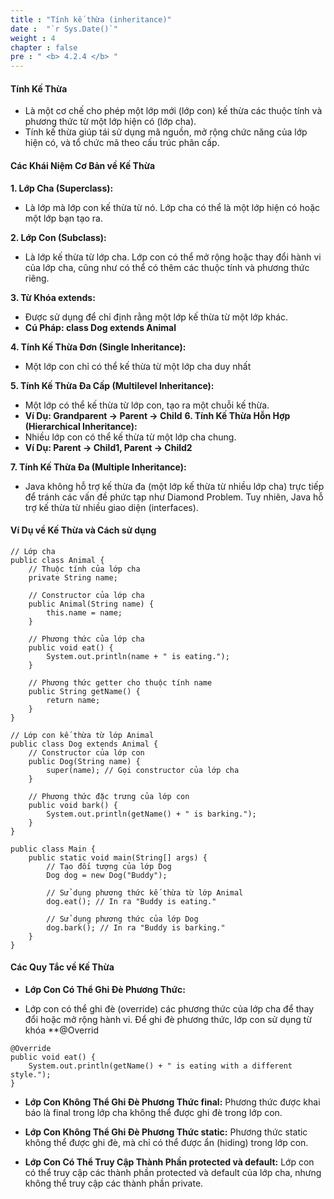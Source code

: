 ```yaml
---
title : "Tính kế thừa (inheritance)"
date :  "`r Sys.Date()`"
weight : 4 
chapter : false
pre : " <b> 4.2.4 </b> "
---
```


#### Tính Kế Thừa

- Là một cơ chế cho phép một lớp mới (lớp con) kế thừa các thuộc tính và phương thức từ một lớp hiện có (lớp cha). 
- Tính kế thừa giúp tái sử dụng mã nguồn, mở rộng chức năng của lớp hiện có, và tổ chức mã theo cấu trúc phân cấp.

#### Các Khái Niệm Cơ Bản về Kế Thừa
**1. Lớp Cha (Superclass):**
- Là lớp mà lớp con kế thừa từ nó. Lớp cha có thể là một lớp hiện có hoặc một lớp bạn tạo ra.

**2. Lớp Con (Subclass):**
- Là lớp kế thừa từ lớp cha. Lớp con có thể mở rộng hoặc thay đổi hành vi của lớp cha, cũng như có thể có thêm các thuộc tính và phương thức riêng.

**3. Từ Khóa extends:**
- Được sử dụng để chỉ định rằng một lớp kế thừa từ một lớp khác.
- **Cú Pháp: class Dog extends Animal**

**4. Tính Kế Thừa Đơn (Single Inheritance):**
- Một lớp con chỉ có thể kế thừa từ một lớp cha duy nhất

**5. Tính Kế Thừa Đa Cấp (Multilevel Inheritance):**
- Một lớp có thể kế thừa từ lớp con, tạo ra một chuỗi kế thừa.
- **Ví Dụ: Grandparent → Parent → Child**
**6. Tính Kế Thừa Hỗn Hợp (Hierarchical Inheritance):**
- Nhiều lớp con có thể kế thừa từ một lớp cha chung.
- **Ví Dụ: Parent → Child1, Parent → Child2**

**7. Tính Kế Thừa Đa (Multiple Inheritance):**
- Java không hỗ trợ kế thừa đa (một lớp kế thừa từ nhiều lớp cha) trực tiếp để tránh các vấn đề phức tạp như Diamond Problem. Tuy nhiên, Java hỗ trợ kế thừa từ nhiều giao diện (interfaces).

#### Ví Dụ về Kế Thừa và Cách sử dụng
```
// Lớp cha
public class Animal {
    // Thuộc tính của lớp cha
    private String name;

    // Constructor của lớp cha
    public Animal(String name) {
        this.name = name;
    }

    // Phương thức của lớp cha
    public void eat() {
        System.out.println(name + " is eating.");
    }

    // Phương thức getter cho thuộc tính name
    public String getName() {
        return name;
    }
}

// Lớp con kế thừa từ lớp Animal
public class Dog extends Animal {
    // Constructor của lớp con
    public Dog(String name) {
        super(name); // Gọi constructor của lớp cha
    }

    // Phương thức đặc trưng của lớp con
    public void bark() {
        System.out.println(getName() + " is barking.");
    }
}

public class Main {
    public static void main(String[] args) {
        // Tạo đối tượng của lớp Dog
        Dog dog = new Dog("Buddy");

        // Sử dụng phương thức kế thừa từ lớp Animal
        dog.eat(); // In ra "Buddy is eating."

        // Sử dụng phương thức của lớp Dog
        dog.bark(); // In ra "Buddy is barking."
    }
}
```

#### Các Quy Tắc về Kế Thừa
- **Lớp Con Có Thể Ghi Đè Phương Thức:**
+ Lớp con có thể ghi đè (override) các phương thức của lớp cha để thay đổi hoặc mở rộng hành vi. Để ghi đè phương thức, lớp con sử dụng từ khóa **@Overrid
```
@Override
public void eat() {
    System.out.println(getName() + " is eating with a different style.");
}
```
- **Lớp Con Không Thể Ghi Đè Phương Thức final:**
 Phương thức được khai báo là final trong lớp cha không thể được ghi đè trong lớp con.

- **Lớp Con Không Thể Ghi Đè Phương Thức static:**
 Phương thức static không thể được ghi đè, mà chỉ có thể được ẩn (hiding) trong lớp con.

- **Lớp Con Có Thể Truy Cập Thành Phần protected và default:**
 Lớp con có thể truy cập các thành phần protected và default của lớp cha, nhưng không thể truy cập các thành phần private.


